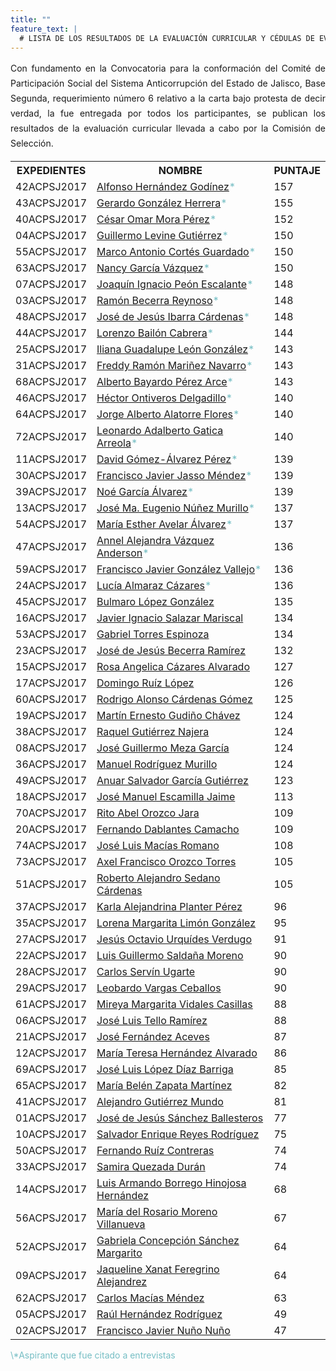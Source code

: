 ```yaml
---
title: ""
feature_text: |
  # LISTA DE LOS RESULTADOS DE LA EVALUACIÓN CURRICULAR Y CÉDULAS DE EVALUACIÓN DE TODOS LOS PARTICIPANTES
---
```

<div style="text-align:justify; line-height: 1.5rem"><span>Con fundamento en la Convocatoria para la conformación del Comité de Participación Social del Sistema Anticorrupción del Estado de Jalisco, Base Segunda, requerimiento número 6 relativo a la carta bajo protesta de decir verdad, la fue entregada por todos los participantes, se publican los resultados de la evaluación curricular llevada a cabo por la Comisión de Selección.</span></div>
<p></p>
<p></p>
<table class="table3"><tbody>

<tr><th><b>EXPEDIENTES</b></th><th><b>NOMBRE</b></th><th><b>PUNTAJE</b></th></tr>
<tr><td><div><span>42ACPSJ2017</span></div></td><td><a href="/cedulas/Alfonso_Hernandez_Godinez.pdf">Alfonso Hernández Godínez</a><span style="color:#75bec4;">*</span></td><td><div><span>157</span></div></td></tr>
<tr><td><div><span>43ACPSJ2017</span></div></td><td><a href="/cedulas/Gerardo_Gonzalez_Herrera.pdf">Gerardo González Herrera</a><span style="color:#75bec4;">*</span></td><td><div><span>155</span></div></td></tr>
<tr><td><div><span>40ACPSJ2017</span></div></td><td><a href="/cedulas/Cesar_Omar_Mora_Perez.pdf">César Omar Mora Pérez</a><span style="color:#75bec4;">*</span></td><td><div><span>152</span></div></td></tr>
<tr><td><div><span>04ACPSJ2017</span></div></td><td><a href="/cedulas/Guillermo_Levine_Gutierrez.pdf">Guillermo Levine Gutiérrez</a><span style="color:#75bec4;">*</span></td><td><div><span>150</span></div></td></tr>
<tr><td><div><span>55ACPSJ2017</span></div></td><td><a href="/cedulas/Marco_Antonio_Cortes_Guardado.pdf">Marco Antonio Cortés Guardado</a><span style="color:#75bec4;">*</span></td><td><div><span>150</span></div></td></tr>
<tr><td><div><span>63ACPSJ2017</span></div></td><td><a href="/cedulas/Nancy_Garcia_Vazquez.pdf">Nancy García Vázquez</a><span style="color:#75bec4;">*</span></td><td><div><span>150</span></div></td></tr>
<tr><td><div><span>07ACPSJ2017</span></div></td><td><a href="/cedulas/Joaquin_Ignacio_Peon_Escalante.pdf">Joaquín Ignacio Peón Escalante</a><span style="color:#75bec4;">*</span></td><td><div><span>148</span></div></td></tr>
<tr><td><div><span>03ACPSJ2017</span></div></td><td><a href="/cedulas/Ramon_Becerra_Reynoso.pdf">Ramón Becerra Reynoso</a><span style="color:#75bec4;">*</span></td><td><div><span>148</span></div></td></tr>
<tr><td><div><span>48ACPSJ2017</span></div></td><td><a href="/cedulas/Jose_de_Jesus_Ibarra_Cardenas.pdf">José de Jesús Ibarra Cárdenas</a><span style="color:#75bec4;">*</span></td><td><div><span>148</span></div></td></tr>
<tr><td><div><span>44ACPSJ2017</span></div></td><td><a href="/cedulas/Lorenzo_Bailon_Cabrera.pdf">Lorenzo Bailón Cabrera</a><span style="color:#75bec4;">*</span></td><td><div><span>144</span></div></td></tr>
<tr><td><div><span>25ACPSJ2017</span></div></td><td><a href="/cedulas/Iliana_Guadalupe_Leon_Gonzalez.pdf">Iliana Guadalupe León González</a><span style="color:#75bec4;">*</span></td><td><div><span>143</span></div></td></tr>
<tr><td><div><span>31ACPSJ2017</span></div></td><td><a href="/cedulas/Freddy_Ramon_Marinez_Navarro.pdf">Freddy Ramón Mariñez Navarro</a><span style="color:#75bec4;">*</span></td><td><div><span>143</span></div></td></tr>
<tr><td><div><span>68ACPSJ2017</span></div></td><td><a href="/cedulas/Alberto_Bayardo_Perez_Arce.pdf">Alberto Bayardo Pérez Arce</a><span style="color:#75bec4;">*</span></td><td><div><span>143</span></div></td></tr>
<tr><td><div><span>46ACPSJ2017</span></div></td><td><a href="/cedulas/Hector_Ontiveros_Delgadillo.pdf">Héctor Ontiveros Delgadillo</a><span style="color:#75bec4;">*</span></td><td><div><span>140</span></div></td></tr>
<tr><td><div><span>64ACPSJ2017</span></div></td><td><a href="/cedulas/Jorge_Alberto_Alatorre_Flores.pdf">Jorge Alberto Alatorre Flores</a><span style="color:#75bec4;">*</span></td><td><div><span>140</span></div></td></tr>
<tr><td><div><span>72ACPSJ2017</span></div></td><td><a href="/cedulas/Leonardo_Adalberto_Gatica_Arreola.pdf">Leonardo Adalberto Gatica Arreola</a><span style="color:#75bec4;">*</span></td><td><div><span>140</span></div></td></tr>
<tr><td><div><span>11ACPSJ2017</span></div></td><td><a href="/cedulas/David_Gomez-Alvarez_Perez.pdf">David Gómez-Álvarez Pérez</a><span style="color:#75bec4;">*</span></td><td><div><span>139</span></div></td></tr>
<tr><td><div><span>30ACPSJ2017</span></div></td><td><a href="/cedulas/Francisco_Javier_Jasso_Mendez.pdf">Francisco Javier Jasso Méndez</a><span style="color:#75bec4;">*</span></td><td><div><span>139</span></div></td></tr>
<tr><td><div><span>39ACPSJ2017</span></div></td><td><a href="/cedulas/Noe_Garcia_Alvarez.pdf">Noé García Álvarez</a><span style="color:#75bec4;">*</span></td><td><div><span>139</span></div></td></tr>
<tr><td><div><span>13ACPSJ2017</span></div></td><td><a href="/cedulas/Jose_Ma_Eugenio_Nunez_Murillo.pdf">José Ma. Eugenio Núñez Murillo</a><span style="color:#75bec4;">*</span></td><td><div><span>137</span></div></td></tr>
<tr><td><div><span>54ACPSJ2017</span></div></td><td><a href="/cedulas/Maria_Esther_Avelar_Alvarez.pdf">María Esther Avelar Álvarez</a><span style="color:#75bec4;">*</span></td><td><div><span>137</span></div></td></tr>
<tr><td><div><span>47ACPSJ2017</span></div></td><td><a href="/cedulas/Annel_Alejandra_Vazquez_Anderson.pdf">Annel Alejandra Vázquez Anderson</a><span style="color:#75bec4;">*</span></td><td><div><span>136</span></div></td></tr>
<tr><td><div><span>59ACPSJ2017</span></div></td><td><a href="/cedulas/Francisco_Javier_Gonzalez_Vallejo.pdf">Francisco Javier González Vallejo</a><span style="color:#75bec4;">*</span></td><td><div><span>136</span></div></td></tr>
<tr><td><div><span>24ACPSJ2017</span></div></td><td><a href="/cedulas/Lucia_Almaraz_Cazares.pdf">Lucía Almaraz Cázares</a><span style="color:#75bec4;">*</span></td><td><div><span>136</span></div></td></tr>
<tr><td><div><span>45ACPSJ2017</span></div></td><td><a href="/cedulas/Bulmaro_Lopez_Gonzalez.pdf">Bulmaro López González</a></td><td><div><span>135</span></div></td></tr>
<tr><td><div><span>16ACPSJ2017</span></div></td><td><a href="/cedulas/Javier_Ignacio_Salazar_Mariscal.pdf">Javier Ignacio Salazar Mariscal</a></td><td><div><span>134</span></div></td></tr>
<tr><td><div><span>53ACPSJ2017</span></div></td><td><a href="/cedulas/Gabriel_Torres_Espinoza.pdf">Gabriel Torres Espinoza</a></td><td><div><span>134</span></div></td></tr>
<tr><td><div><span>23ACPSJ2017</span></div></td><td><a href="/cedulas/Jose_de_Jesus_Becerra_Ramirez.pdf">José de Jesús Becerra Ramírez</a></td><td><div><span>132</span></div></td></tr>
<tr><td><div><span>15ACPSJ2017</span></div></td><td><a href="/cedulas/Rosa_Angelica_Cazares_Alvarado.pdf">Rosa Angelica Cázares Alvarado</a></td><td><div><span>127</span></div></td></tr>
<tr><td><div><span>17ACPSJ2017</span></div></td><td><a href="/cedulas/Domingo_Ruiz_Lopez.pdf">Domingo Ruíz López</a></td><td><div><span>126</span></div></td></tr>
<tr><td><div><span>60ACPSJ2017</span></div></td><td><a href="/cedulas/Rodrigo_Alonso_Cardenas_Gomez.pdf">Rodrigo Alonso Cárdenas Gómez</a></td><td><div><span>125</span></div></td></tr>
<tr><td><div><span>19ACPSJ2017</span></div></td><td><a href="/cedulas/Martin_Ernesto_Gudino_Chavez.pdf">Martín Ernesto Gudiño Chávez</a></td><td><div><span>124</span></div></td></tr>
<tr><td><div><span>38ACPSJ2017</span></div></td><td><a href="/cedulas/Raquel_Gutierrez_Najera.pdf">Raquel Gutiérrez Najera</a></td><td><div><span>124</span></div></td></tr>
<tr><td><div><span>08ACPSJ2017</span></div></td><td><a href="/cedulas/Jose_Guillermo_Meza_Garcia.pdf">José Guillermo Meza García</a></td><td><div><span>124</span></div></td></tr>
<tr><td><div><span>36ACPSJ2017</span></div></td><td><a href="/cedulas/Manuel_Rodriguez_Murillo.pdf">Manuel Rodríguez Murillo</a></td><td><div><span>124</span></div></td></tr>
<tr><td><div><span>49ACPSJ2017</span></div></td><td><a href="/cedulas/Anuar_Salvador_Garcia_Gutierrez.pdf">Anuar Salvador García Gutiérrez</a></td><td><div><span>123</span></div></td></tr>
<tr><td><div><span>18ACPSJ2017</span></div></td><td><a href="/cedulas/Jose_Manuel_Escamilla_Jaime.pdf">José Manuel Escamilla Jaime</a></td><td><div><span>113</span></div></td></tr>
<tr><td><div><span>70ACPSJ2017</span></div></td><td><a href="/cedulas/Rito_Abel_Orozco_Jara.pdf">Rito Abel Orozco Jara</a></td><td><div><span>109</span></div></td></tr>
<tr><td><div><span>20ACPSJ2017</span></div></td><td><a href="/cedulas/Fernando_Dablantes_Camacho.pdf">Fernando Dablantes Camacho</a></td><td><div><span>109</span></div></td></tr>
<tr><td><div><span>74ACPSJ2017</span></div></td><td><a href="/cedulas/Jose_Luis_Macias_Romano.pdf">José Luis Macías Romano</a></td><td><div><span>108</span></div></td></tr>
<tr><td><div><span>73ACPSJ2017</span></div></td><td><a href="/cedulas/Axel_Francisco_Orozco_Torres.pdf">Axel Francisco Orozco Torres</a></td><td><div><span>105</span></div></td></tr>
<tr><td><div><span>51ACPSJ2017</span></div></td><td><a href="/cedulas/Roberto_Alejandro_Sedano_Cardenas.pdf">Roberto Alejandro Sedano Cárdenas</a></td><td><div><span>105</span></div></td></tr>
<tr><td><div><span>37ACPSJ2017</span></div></td><td><a href="/cedulas/Karla_Alejandrina_Planter_Perez.pdf">Karla Alejandrina Planter Pérez</a></td><td><div><span>96</span></div></td></tr>
<tr><td><div><span>35ACPSJ2017</span></div></td><td><a href="/cedulas/Lorena_Margarita_Limon_Gonzalez.pdf">Lorena Margarita Limón González</a></td><td><div><span>95</span></div></td></tr>
<tr><td><div><span>27ACPSJ2017</span></div></td><td><a href="/cedulas/Jesus_Octavio_Urquides_Verdugo.pdf">Jesús Octavio Urquídes Verdugo</a></td><td><div><span>91</span></div></td></tr>
<tr><td><div><span>22ACPSJ2017</span></div></td><td><a href="/cedulas/Luis_Guillermo_Saldana_Moreno.pdf">Luis Guillermo Saldaña Moreno</a></td><td><div><span>90</span></div></td></tr>
<tr><td><div><span>28ACPSJ2017</span></div></td><td><a href="/cedulas/Carlos_Servin_Ugarte.pdf">Carlos Servín Ugarte</a></td><td><div><span>90</span></div></td></tr>
<tr><td><div><span>29ACPSJ2017</span></div></td><td><a href="/cedulas/Leobardo_Vargas_Ceballos.pdf">Leobardo Vargas Ceballos</a></td><td><div><span>90</span></div></td></tr>
<tr><td><div><span>61ACPSJ2017</span></div></td><td><a href="/cedulas/Maria_Belen_Zapata_Martinez.pdf">Mireya Margarita Vidales Casillas</a></td><td><div><span>88</span></div></td></tr>
<tr><td><div><span>06ACPSJ2017</span></div></td><td><a href="/cedulas/Jose_Luis_Tello_Ramirez.pdf">José Luis Tello Ramírez</a></td><td><div><span>88</span></div></td></tr>
<tr><td><div><span>21ACPSJ2017</span></div></td><td><a href="/cedulas/Jose_Fernandez_Aceves.pdf">José Fernández Aceves</a></td><td><div><span>87</span></div></td></tr>
<tr><td><div><span>12ACPSJ2017</span></div></td><td><a href="/cedulas/Maria_Teresa_Hernandez_Alvarado.pdf">María Teresa Hernández Alvarado</a></td><td><div><span>86</span></div></td></tr>
<tr><td><div><span>69ACPSJ2017</span></div></td><td><a href="/cedulas/Jose_Luis_Lopez_Diaz_Barriga.pdf">José Luis López Díaz Barriga</a></td><td><div><span>85</span></div></td></tr>
<tr><td><div><span>65ACPSJ2017</span></div></td><td><a href="/cedulas/Maria_Belen_Zapata_Martinez.pdf">María Belén Zapata Martínez</a></td><td><div><span>82</span></div></td></tr>
<tr><td><div><span>41ACPSJ2017</span></div></td><td><a href="/cedulas/Alejandro_Gutierrez_Mundo.pdf">Alejandro Gutiérrez Mundo</a></td><td><div><span>81</span></div></td></tr>
<tr><td><div><span>01ACPSJ2017</span></div></td><td><a href="/cedulas/Jose_de_Jesus_Sanchez_Ballesteros.pdf">José de Jesús Sánchez Ballesteros</a></td><td><div><span>77</span></div></td></tr>
<tr><td><div><span>10ACPSJ2017</span></div></td><td><a href="/cedulas/Salvador_Enrique_Reyes_Rodriguez.pdf">Salvador Enrique Reyes Rodríguez</a></td><td><div><span>75</span></div></td></tr>
<tr><td><div><span>50ACPSJ2017</span></div></td><td><a href="/cedulas/Fernando_Ruiz_Contreras.pdf">Fernando Ruíz Contreras</a></td><td><div><span>74</span></div></td></tr>
<tr><td><div><span>33ACPSJ2017</span></div></td><td><a href="/cedulas/Samira_Quezada_Duran.pdf">Samira Quezada Durán</a></td><td><div><span>74</span></div></td></tr>
<tr><td><div><span>14ACPSJ2017</span></div></td><td><a href="/cedulas/Luis_Armando_Borrego_Hinojosa_Hernandez.pdf">Luis Armando Borrego Hinojosa Hernández</a></td><td><div><span>68</span></div></td></tr>
<tr><td><div><span>56ACPSJ2017</span></div></td><td><a href="/cedulas/Maria_del_Rosario_Moreno_Villanueva.pdf">María del Rosario Moreno Villanueva</a></td><td><div><span>67</span></div></td></tr>
<tr><td><div><span>52ACPSJ2017</span></div></td><td><a href="/cedulas/Gabriela_Concepcion_Sanchez_Margarito.pdf">Gabriela Concepción Sánchez Margarito</a></td><td><div><span>64</span></div></td></tr>
<tr><td><div><span>09ACPSJ2017</span></div></td><td><a href="/cedulas/Jaqueline_Xanat_Feregrino_Alejandrez.pdf">Jaqueline Xanat Feregrino Alejandrez</a></td><td><div><span>64</span></div></td></tr>
<tr><td><div><span>62ACPSJ2017</span></div></td><td><a href="/cedulas/Carlos_Macias_Mendez.pdf">Carlos Macías Méndez</a></td><td><div><span>63</span></div></td></tr>
<tr><td><div><span>05ACPSJ2017</span></div></td><td><a href="/cedulas/Raul_Hernandez_Rodriguez.pdf">Raúl Hernández Rodríguez</a></td><td><div><span>49</span></div></td></tr>
<tr><td><div><span>02ACPSJ2017</span></div></td><td><a href="/cedulas/Francisco_Javier_Nuno_Nuno.pdf">Francisco Javier Nuño Nuño</a></td><td><div><span>47</span></div></td></tr>
</tbody></table>

<p></p>
<span style="color:#75bec4;" class="small">\*Aspirante que fue citado a entrevistas</span>
<p></p>
<p></p>


